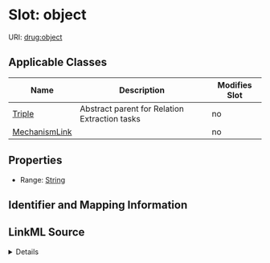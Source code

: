 

# Slot: object

URI: [drug:object](http://w3id.org/ontogpt/drug/object)



<!-- no inheritance hierarchy -->





## Applicable Classes

| Name | Description | Modifies Slot |
| --- | --- | --- |
| [Triple](Triple.md) | Abstract parent for Relation Extraction tasks |  no  |
| [MechanismLink](MechanismLink.md) |  |  no  |







## Properties

* Range: [String](String.md)





## Identifier and Mapping Information








## LinkML Source

<details>
```yaml
name: object
alias: object
domain_of:
- MechanismLink
- Triple
range: string

```
</details>